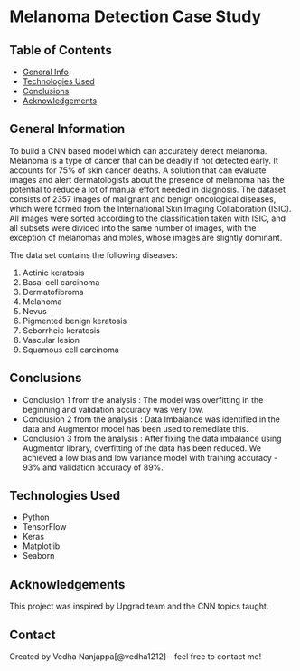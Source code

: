# Melanoma Detection Case Study



## Table of Contents
* [General Info](#general-information)
* [Technologies Used](#technologies-used)
* [Conclusions](#conclusions)
* [Acknowledgements](#acknowledgements)

<!-- You can include any other section that is pertinent to your problem -->

## General Information
To build a CNN based model which can accurately detect melanoma. Melanoma is a type of cancer that can be deadly if not detected early. It accounts for 75% of skin cancer deaths. A solution that can evaluate images and alert dermatologists about the presence of melanoma has the potential to reduce a lot of manual effort needed in diagnosis. The dataset consists of 2357 images of malignant and benign oncological diseases, which were formed from the International Skin Imaging Collaboration (ISIC). All images were sorted according to the classification taken with ISIC, and all subsets were divided into the same number of images, with the exception of melanomas and moles, whose images are slightly dominant.

The data set contains the following diseases:

1. Actinic keratosis
2. Basal cell carcinoma
3. Dermatofibroma
4. Melanoma
5. Nevus
6. Pigmented benign keratosis
7. Seborrheic keratosis
8. Vascular lesion
9. Squamous cell carcinoma


<!-- You don't have to answer all the questions - just the ones relevant to your project. -->

## Conclusions
- Conclusion 1 from the analysis : The model was overfitting in the beginning and validation accuracy was very low.
- Conclusion 2 from the analysis : Data Imbalance was identified in the data and Augmentor model has been used to remediate this.
- Conclusion 3 from the analysis : After fixing the data imbalance using Augmentor library, overfitting of the data has been reduced. We achieved a low bias and low variance model with training accuracy - 93% and validation accuracy of 89%.


<!-- You don't have to answer all the questions - just the ones relevant to your project. -->


## Technologies Used
- Python
- TensorFlow
- Keras
- Matplotlib
- Seaborn

<!-- As the libraries versions keep on changing, it is recommended to mention the version of library used in this project -->

## Acknowledgements

This project was inspired by Upgrad team and the CNN topics taught.


## Contact
Created by Vedha Nanjappa[@vedha1212] - feel free to contact me!


<!-- Optional -->
<!-- ## License -->
<!-- This project is open source and available under the [... License](). -->

<!-- You don't have to include all sections - just the one's relevant to your project -->
